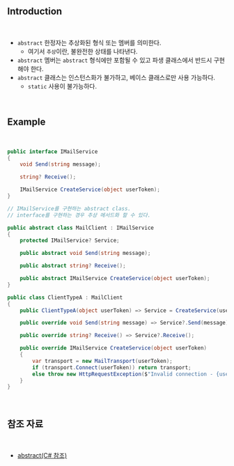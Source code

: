 ## Introduction

<br>

- `abstract` 한정자는 추상화된 형식 또는 멤버를 의미한다.
    - 여기서 `추상`이란, 불완전한 상태를 나타낸다.
- `abstract` 멤버는 `abstract` 형식에만 포함될 수 있고 파생 클래스에서 반드시 구현해야 한다.
- `abstract` 클래스는 인스턴스화가 불가하고, 베이스 클래스로만 사용 가능하다.
    - `static` 사용이 불가능하다.

<br>

## Example

<br>

```cs
public interface IMailService
{
    void Send(string message);

    string? Receive();

    IMailService CreateService(object userToken);
}
```

```cs
// IMailService를 구현하는 abstract class.
// interface를 구현하는 경우 추상 메서드화 할 수 있다.

public abstract class MailClient : IMailService
{
    protected IMailService? Service;

    public abstract void Send(string message);

    public abstract string? Receive();

    public abstract IMailService CreateService(object userToken);
}
```

```cs
public class ClientTypeA : MailClient
{
    public ClientTypeA(object userToken) => Service = CreateService(userToken);

    public override void Send(string message) => Service?.Send(message);

    public override string? Receive() => Service?.Receive();

    public override IMailService CreateService(object userToken)
    {
        var transport = new MailTransport(userToken);
        if (transport.Connect(userToken)) return transport;
        else throw new HttpRequestException($"Invalid connection - {userToken}");
    }
}
```

<br>

## 참조 자료

<br>

- [abstract(C# 참조)](https://learn.microsoft.com/ko-kr/dotnet/csharp/language-reference/keywords/abstract)